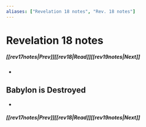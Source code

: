 ```yaml
---
aliases: ["Revelation 18 notes", "Rev. 18 notes"]
---
```

# Revelation 18 notes
##### <span class=arrow-left></span>[[rev17notes|Prev]]<span class=navigation-separator></span>[[rev18|Read]]<span class=navigation-separator></span>[[rev19notes|Next]]<span class=arrow-right></span>
- 
## Babylon is Destroyed
- 
##### <span class=arrow-left></span>[[rev17notes|Prev]]<span class=navigation-separator></span>[[rev18|Read]]<span class=navigation-separator></span>[[rev19notes|Next]]<span class=arrow-right></span>